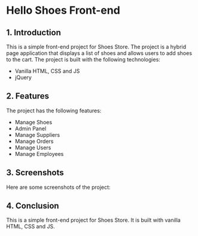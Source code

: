 # Hello Shoes Front-end
## 1. Introduction
This is a simple front-end project for Shoes Store. The project is a hybrid page application that displays a list of shoes and allows users to add shoes to the cart. The project is built with the following technologies:
- Vanilla HTML, CSS and JS
- jQuery

## 2. Features
The project has the following features:
- Manage Shoes
- Admin Panel
- Manage Suppliers
- Manage Orders
- Manage Users
- Manage Employees

## 3. Screenshots
Here are some screenshots of the project:


## 4. Conclusion
This is a simple front-end project for Shoes Store. It is built with vanilla HTML, CSS and JS.